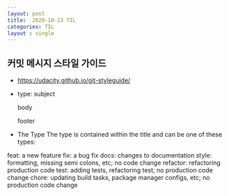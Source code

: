 ```yaml
---
layout: post
title:  2020-10-23 TIL
categories: TIL
layout : single
---
```


## 커밋 메시지 스타일 가이드

- https://udacity.github.io/git-styleguide/


- type: subject

  body

  footer


- The Type
The type is contained within the title and can be one of these types:

feat: a new feature
fix: a bug fix
docs: changes to documentation
style: formatting, missing semi colons, etc; no code change
refactor: refactoring production code
test: adding tests, refactoring test; no production code change
chore: updating build tasks, package manager configs, etc; no production code change